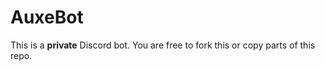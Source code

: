 # AuxeBot
This is a **private** Discord bot. You are free to fork this or copy parts of this repo. 
